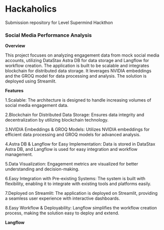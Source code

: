 # Hackaholics
Submission repository for Level Supermind Hackthon

### Social Media Performance Analysis

**Overview**

This project focuses on analyzing engagement data from mock social media accounts, utilizing DataStax Astra DB for data storage and Langflow for workflow creation. The application is built to be scalable and integrates blockchain for distributed data storage. It leverages NVIDIA embeddings and the GROQ model for data processing and analysis. The solution is deployed using Streamlit.

**Features**

1.Scalable: The architecture is designed to handle increasing volumes of social media engagement data.

2.Blockchain for Distributed Data Storage: Ensures data integrity and decentralization by utilizing blockchain technology.

3.NVIDIA Embeddings & GROQ Models: Utilizes NVIDIA embeddings for efficient data processing and GROQ models for advanced analysis.

4.Astra DB & Langflow for Easy Implementation: Data is stored in DataStax Astra DB, and Langflow is used for easy integration and workflow management.

5.Data Visualization: Engagement metrics are visualized for better understanding and decision-making.

6.Easy Integration with Pre-existing Systems: The system is built with flexibility, enabling it to integrate with existing tools and platforms easily.

7.Deployed on Streamlit: The application is deployed on Streamlit, providing a seamless user experience with interactive dashboards.

8.Easy Workflow & Deployability: Langflow simplifies the workflow creation process, making the solution easy to deploy and extend.

**Langflow**

